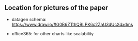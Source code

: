 ## Location for pictures of the paper

* datagen schema: https://www.draw.io/#G0B6ZTthQBLPK6c2ZaU3dUcXdxdms

* office365: for other charts like scalability
